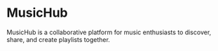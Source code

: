 # MusicHub
MusicHub is a collaborative platform for music enthusiasts to discover, share, and create playlists together. 
